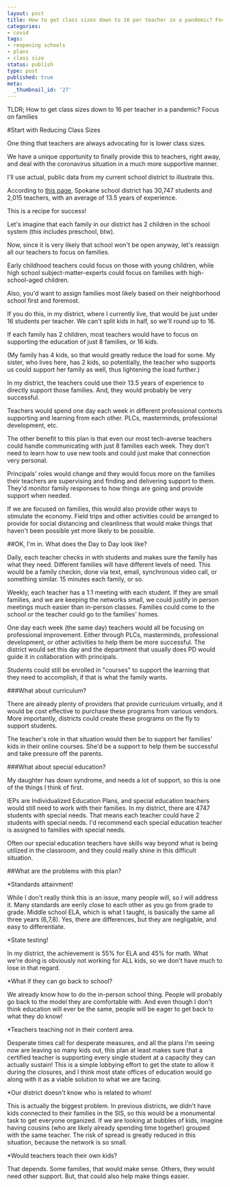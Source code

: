 ```yaml
---
layout: post
title: How to get class sizes down to 16 per teacher in a pandemic? Focus on families
categories:
- covid
tags:
- reopening schools
- plans
- class size
status: publish
type: post
published: true
meta:
  _thumbnail_id: '27'
---
```


TLDR; How to get class sizes down to 16 per teacher in a pandemic? Focus on families

#Start with Reducing Class Sizes


One thing that teachers are always advocating for is lower class sizes.

We have a unique opportunity to finally provide this to teachers, right away, and deal with the coronavirus situation in a much more supportive manner.

I'll use actual, public data from my current school district to illustrate this.

According to 
[this page](https://www.spokaneschools.org/Page/1655), Spokane school district has 30,747 students and 2,015 teachers, with an average of 13.5 years of experience.

This is a recipe for success!

Let's imagine that each family in our district has 2 children in the school system (this includes preschool, btw).

Now, since it is very likely that school won't be open anyway, let's reassign all our teachers to focus on families.

Early childhood teachers could focus on those with young children, while high school subject-matter-experts could focus on families with high-school-aged children.

Also, you'd want to assign families most likely based on their neighborhood school first and foremost.

If you do this, in my district, where I currently live, that would be just under 16 students per teacher. We can't split kids in half, so we'll round up to 16.

If each family has 2 children, most teachers would have to focus on supporting the education of just 8 families, or 16 kids.

(My family has 4 kids, so that would greatly reduce the load for some. My sister, who lives here, has 2 kids, so potentially, the teacher who supports us could support her family as well, thus lightening the load further.)

In my district, the teachers could use their 13.5 years of experience to directly support those families. And, they would probably be very successful.

Teachers would spend one day each week in different professional contexts supporting and learning from each other. PLCs, masterminds, professional development, etc.

The other benefit to this plan is that even our most tech-averse teachers could handle communicating with just 8 families each week. They don't need to learn how to use new tools and could just make that connection very personal.

Principals' roles would change and they would focus more on the families their teachers are supervising and finding and delivering support to them. They'd monitor family responses to how things are going and provide support when needed.

If we are focused on families, this would also provide other ways to stimulate the economy. Field trips and other activities could be arranged to provide for social distancing and cleanliness that would make things that haven't been possible yet more likely to be possible.

##OK, I'm in. What does the Day to Day look like?


Daily, each teacher checks in with students and makes sure the family has what they need. Different families will have different levels of need. This would be a family checkin, done via text, email, synchronous video call, or something similar. 15 minutes each family, or so.

Weekly, each teacher has a 1:1 meeting with each student. If they are small families, and we are keeping the networks small, we could justify in person meetings much easier than in-person classes. Families could come to the school or the teacher could go to the families' homes.

One day each week (the same day) teachers would all be focusing on professional improvement. Either through PLCs, masterminds, professional development, or other activities to help them be more successful. The district would set this day and the department that usually does PD would guide it in collaboration with principals.

Students could still be enrolled in "courses" to support the learning that they need to accomplish, if that is what the family wants.

###What about curriculum?


There are already plenty of providers that provide curriculum virtually, and it would be cost effective to purchase these programs from various vendors. More importantly, districts could create these programs on the fly to support students.

The teacher's role in that situation would then be to support her families' kids in their online courses. She'd be a support to help them be successful and take pressure off the parents.

###What about special education?


My daughter has down syndrome, and needs a lot of support, so this is one of the things I think of first.

IEPs are Individualized Education Plans, and special education teachers would still need to work with their families. In my district, there are 4747 students with special needs. That means each teacher could have 2 students with special needs. I'd recommend each special education teacher is assigned to families with special needs.

Often our special education teachers have skills way beyond what is being utilized in the classroom, and they could really shine in this difficult situation.

##What are the problems with this plan?


*Standards attainment!

While I don't really think this is an issue, many people will, so I will address it. Many standards are eerily close to each other as you go from grade to grade. Middle school ELA, which is what I taught, is basically the same all three years (6,7,8). Yes, there are differences, but they are negligable, and easy to differentiate.

*State testing!

In my district, the achievement is 55% for ELA and 45% for math. What we're doing is obviously not working for ALL kids, so we don't have much to lose in that regard.

*What if they can go back to school?

We already know how to do the in-person school thing. People will probably go back to the model they are comfortable with. And even though I don't think education will ever be the same, people will be eager to get back to what they do know!

*Teachers teaching not in their content area.

Desperate times call for desperate measures, and all the plans I'm seeing now are leaving so many kids out, this plan at least makes sure that a certified teacher is supporting every single student at a capacity they can actually sustain! This is a simple lobbying effort to get the state to allow it during the closures, and I think most state offices of education would go along with it as a viable solution to what we are facing.

*Our district doesn't know who is related to whom!

This is actually the biggest problem. In previous districts, we didn't have kids connected to their families in the SIS, so this would be a monumental task to get everyone organized. If we are looking at bubbles of kids, imagine having cousins (who are likely already spending time together) grouped with the same teacher. The risk of spread is greatly reduced in this situation, because the network is so small.

*Would teachers teach their own kids?

That depends. Some families, that would make sense. Others, they would need other support. But, that could also help make things easier.
